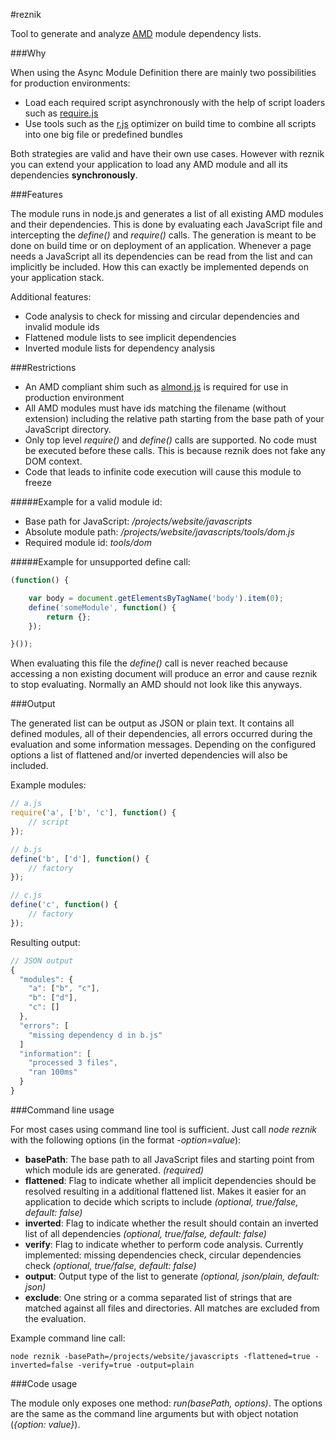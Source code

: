 #reznik

Tool to generate and analyze [AMD](https://github.com/amdjs/amdjs-api/wiki/AMD) module dependency lists.

###Why

When using the Async Module Definition there are mainly two possibilities for production environments:

* Load each required script asynchronously with the help of script loaders such as [require.js](http://requirejs.org/)
* Use tools such as the [r.js](https://github.com/jrburke/r.js) optimizer on build time to combine all scripts into one
big file or predefined bundles

Both strategies are valid and have their own use cases.
However with reznik you can extend your application to load any AMD module and all its dependencies **synchronously**.

###Features

The module runs in node.js and generates a list of all existing AMD modules and their dependencies.
This is done by evaluating each JavaScript file and intercepting the *define()* and *require()* calls.
The generation is meant to be done on build time or on deployment of an application.
Whenever a page needs a JavaScript all its dependencies can be read from the list and can implicitly be included.
How this can exactly be implemented depends on your application stack.

Additional features:

* Code analysis to check for missing and circular dependencies and invalid module ids
* Flattened module lists to see implicit dependencies
* Inverted module lists for dependency analysis

###Restrictions

* An AMD compliant shim such as [almond.js](https://github.com/jrburke/almond) is required for use in production environment
* All AMD modules must have ids matching the filename (without extension) including the relative path starting from the base path of your JavaScript directory.
* Only top level *require()* and *define()* calls are supported. No code must be executed before these calls. This is because reznik does not fake any DOM context.
* Code that leads to infinite code execution will cause this module to freeze

#####Example for a valid module id:

* Base path for JavaScript: */projects/website/javascripts*
* Absolute module path: */projects/website/javascripts/tools/dom.js*
* Required module id: *tools/dom*

#####Example for unsupported define call:

```javascript
(function() {

    var body = document.getElementsByTagName('body').item(0); 
    define('someModule', function() {
        return {};
    });

}());
````

When evaluating this file the *define()* call is never reached because accessing a non existing document will produce
an error and cause reznik to stop evaluating. Normally an AMD should not look like this anyways.

###Output

The generated list can be output as JSON or plain text. It contains all defined modules, all of their dependencies,
all errors occurred during the evaluation and some information messages. Depending on the configured options a list
of flattened and/or inverted dependencies will also be included.

Example modules:

```javascript
// a.js
require('a', ['b', 'c'], function() {
    // script
});

// b.js
define('b', ['d'], function() {
    // factory
});

// c.js
define('c', function() {
    // factory
});
```

Resulting output:

```javascript
// JSON output
{
  "modules": {
    "a": ["b", "c"],
    "b": ["d"],
    "c": []
  },
  "errors": [
    "missing dependency d in b.js"
  ]
  "information": [
    "processed 3 files",
    "ran 100ms"
  }
}
```

###Command line usage

For most cases using command line tool is sufficient. Just call *node reznik* with the following options (in the format *-option=value*):

* **basePath**: The base path to all JavaScript files and starting point from which module ids are generated. *(required)*
* **flattened**: Flag to indicate whether all implicit dependencies should be resolved resulting in a additional flattened
list. Makes it easier for an application to decide which scripts to include *(optional, true/false, default: false)*
* **inverted**: Flag to indicate whether the result should contain an inverted list of all dependencies *(optional, true/false, default: false)*
* **verify**: Flag to indicate whether to perform code analysis. Currently implemented: missing dependencies check,
circular dependencies check *(optional, true/false, default: false)*
* **output**: Output type of the list to generate *(optional, json/plain, default: json)*
* **exclude**: One string or a comma separated list of strings that are matched against all files and directories.
All matches are excluded from the evaluation.

Example command line call:

    node reznik -basePath=/projects/website/javascripts -flattened=true -inverted=false -verify=true -output=plain

###Code usage

The module only exposes one method: *run(basePath, options)*.
The options are the same as the command line arguments but with object notation (*{option: value}*).